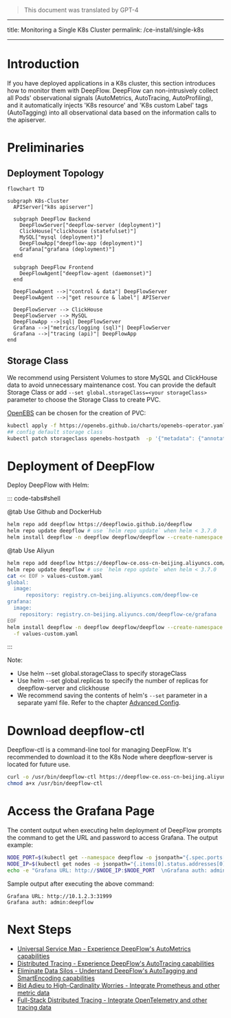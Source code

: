 > This document was translated by GPT-4

---

title: Monitoring a Single K8s Cluster
permalink: /ce-install/single-k8s

---

# Introduction

If you have deployed applications in a K8s cluster, this section introduces how to monitor them with DeepFlow.
DeepFlow can non-intrusively collect all Pods' observational signals (AutoMetrics, AutoTracing, AutoProfiling),
and it automatically injects 'K8s resource' and 'K8s custom Label' tags (AutoTagging) into all observational data based on the information calls to the apiserver.

# Preliminaries

## Deployment Topology

```mermaid
flowchart TD

subgraph K8s-Cluster
  APIServer["k8s apiserver"]

  subgraph DeepFlow Backend
    DeepFlowServer["deepflow-server (deployment)"]
    ClickHouse["clickhouse (statefulset)"]
    MySQL["mysql (deployment)"]
    DeepFlowApp["deepflow-app (deployment)"]
    Grafana["grafana (deployment)"]
  end

  subgraph DeepFlow Frontend
    DeepFlowAgent["deepflow-agent (daemonset)"]
  end

  DeepFlowAgent -->|"control & data"| DeepFlowServer
  DeepFlowAgent -->|"get resource & label"| APIServer

  DeepFlowServer --> ClickHouse
  DeepFlowServer --> MySQL
  DeepFlowApp -->|sql| DeepFlowServer
  Grafana -->|"metrics/logging (sql)"| DeepFlowServer
  Grafana -->|"tracing (api)"| DeepFlowApp
end
```

## Storage Class

We recommend using Persistent Volumes to store MySQL and ClickHouse data to avoid unnecessary maintenance cost.
You can provide the default Storage Class or add `--set global.storageClass=<your storageClass>` parameter to choose the Storage Class to create PVC.

[OpenEBS](https://openebs.io/) can be chosen for the creation of PVC:

```bash
kubectl apply -f https://openebs.github.io/charts/openebs-operator.yaml
## config default storage class
kubectl patch storageclass openebs-hostpath  -p '{"metadata": {"annotations":{"storageclass.kubernetes.io/is-default-class":"true"}}}'
```

# Deployment of DeepFlow

Deploy DeepFlow with Helm:

::: code-tabs#shell

@tab Use Github and DockerHub

```bash
helm repo add deepflow https://deepflowio.github.io/deepflow
helm repo update deepflow # use `helm repo update` when helm < 3.7.0
helm install deepflow -n deepflow deepflow/deepflow --create-namespace
```

@tab Use Aliyun

```bash
helm repo add deepflow https://deepflow-ce.oss-cn-beijing.aliyuncs.com/chart/stable
helm repo update deepflow # use `helm repo update` when helm < 3.7.0
cat << EOF > values-custom.yaml
global:
  image:
      repository: registry.cn-beijing.aliyuncs.com/deepflow-ce
grafana:
  image:
    repository: registry.cn-beijing.aliyuncs.com/deepflow-ce/grafana
EOF
helm install deepflow -n deepflow deepflow/deepflow --create-namespace \
  -f values-custom.yaml
```

:::

Note:

- Use helm --set global.storageClass to specify storageClass
- Use helm --set global.replicas to specify the number of replicas for deepflow-server and clickhouse
- We recommend saving the contents of helm's `--set` parameter in a separate yaml file. Refer to the chapter [Advanced Config](../best-practice/server-advanced-config/).

# Download deepflow-ctl

Deepflow-ctl is a command-line tool for managing DeepFlow. It's recommended to download it to the K8s Node where deepflow-server is located for future use.

```bash
curl -o /usr/bin/deepflow-ctl https://deepflow-ce.oss-cn-beijing.aliyuncs.com/bin/ctl/stable/linux/$(arch | sed 's|x86_64|amd64|' | sed 's|aarch64|arm64|')/deepflow-ctl
chmod a+x /usr/bin/deepflow-ctl
```

# Access the Grafana Page

The content output when executing helm deployment of DeepFlow prompts the command to get the URL and password to access Grafana. The output example:

```bash
NODE_PORT=$(kubectl get --namespace deepflow -o jsonpath="{.spec.ports[0].nodePort}" services deepflow-grafana)
NODE_IP=$(kubectl get nodes -o jsonpath="{.items[0].status.addresses[0].address}")
echo -e "Grafana URL: http://$NODE_IP:$NODE_PORT  \nGrafana auth: admin:deepflow"
```

Sample output after executing the above command:

```text
Grafana URL: http://10.1.2.3:31999
Grafana auth: admin:deepflow
```

# Next Steps

- [Universal Service Map - Experience DeepFlow's AutoMetrics capabilities](../features/universal-map/auto-metrics/)
- [Distributed Tracing - Experience DeepFlow's AutoTracing capabilities](../features/distributed-tracing/auto-tracing/)
- [Eliminate Data Silos - Understand DeepFlow's AutoTagging and SmartEncoding capabilities](../features/auto-tagging/elimilate-data-silos/)
- [Bid Adieu to High-Cardinality Worries - Integrate Prometheus and other metric data](../integration/input/metrics/metrics-auto-tagging/)
- [Full-Stack Distributed Tracing - Integrate OpenTelemetry and other tracing data](../integration/input/tracing/full-stack-distributed-tracing/)
